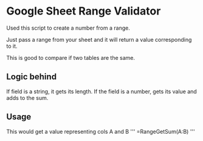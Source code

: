 # Google Sheet Range Validator

Used this script to create a number from a range.

Just pass a range from your sheet and it will return a value corresponding to it.

This is good to compare if two tables are the same.

## Logic behind

If field is a string, it gets its length. 
If the field is a number, gets its value and adds to the sum.

## Usage

This would get a value representing cols A and B
'''
=RangeGetSum(A:B)
'''
